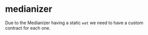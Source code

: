 # medianizer
Due to the Medianizer having a static `wat` we need to have a custom contract for each one.
